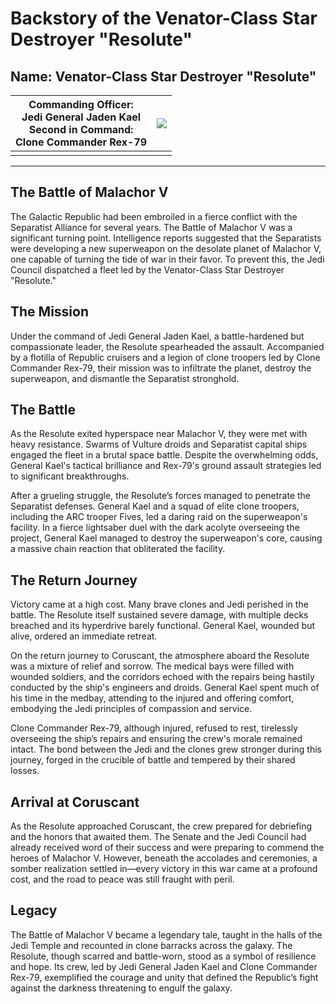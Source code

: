 # Backstory of the Venator-Class Star Destroyer "Resolute"


## Name: Venator-Class Star Destroyer "Resolute"

| **Commanding Officer:** <br>Jedi General Jaden Kael  <br>**Second in Command:** <br>Clone Commander Rex-79 | ![](https://galacticarmory.net/cdn/shop/files/Comp194_590x.gif?v=1698781844) |
| -------------------------------------------------------------------------------------------------- | ---------------------------------------------------------------------------- |
|                                                                                                    |                                                                              |

---

## The Battle of Malachor V

The Galactic Republic had been embroiled in a fierce conflict with the Separatist Alliance for several years. The Battle of Malachor V was a significant turning point. Intelligence reports suggested that the Separatists were developing a new superweapon on the desolate planet of Malachor V, one capable of turning the tide of war in their favor. To prevent this, the Jedi Council dispatched a fleet led by the Venator-Class Star Destroyer "Resolute."

## The Mission

Under the command of Jedi General Jaden Kael, a battle-hardened but compassionate leader, the Resolute spearheaded the assault. Accompanied by a flotilla of Republic cruisers and a legion of clone troopers led by Clone Commander Rex-79, their mission was to infiltrate the planet, destroy the superweapon, and dismantle the Separatist stronghold.

## The Battle

As the Resolute exited hyperspace near Malachor V, they were met with heavy resistance. Swarms of Vulture droids and Separatist capital ships engaged the fleet in a brutal space battle. Despite the overwhelming odds, General Kael's tactical brilliance and Rex-79's ground assault strategies led to significant breakthroughs.

After a grueling struggle, the Resolute’s forces managed to penetrate the Separatist defenses. General Kael and a squad of elite clone troopers, including the ARC trooper Fives, led a daring raid on the superweapon's facility. In a fierce lightsaber duel with the dark acolyte overseeing the project, General Kael managed to destroy the superweapon's core, causing a massive chain reaction that obliterated the facility.

## The Return Journey

Victory came at a high cost. Many brave clones and Jedi perished in the battle. The Resolute itself sustained severe damage, with multiple decks breached and its hyperdrive barely functional. General Kael, wounded but alive, ordered an immediate retreat.

On the return journey to Coruscant, the atmosphere aboard the Resolute was a mixture of relief and sorrow. The medical bays were filled with wounded soldiers, and the corridors echoed with the repairs being hastily conducted by the ship's engineers and droids. General Kael spent much of his time in the medbay, attending to the injured and offering comfort, embodying the Jedi principles of compassion and service.

Clone Commander Rex-79, although injured, refused to rest, tirelessly overseeing the ship’s repairs and ensuring the crew's morale remained intact. The bond between the Jedi and the clones grew stronger during this journey, forged in the crucible of battle and tempered by their shared losses.

## Arrival at Coruscant

As the Resolute approached Coruscant, the crew prepared for debriefing and the honors that awaited them. The Senate and the Jedi Council had already received word of their success and were preparing to commend the heroes of Malachor V. However, beneath the accolades and ceremonies, a somber realization settled in—every victory in this war came at a profound cost, and the road to peace was still fraught with peril.

## Legacy

The Battle of Malachor V became a legendary tale, taught in the halls of the Jedi Temple and recounted in clone barracks across the galaxy. The Resolute, though scarred and battle-worn, stood as a symbol of resilience and hope. Its crew, led by Jedi General Jaden Kael and Clone Commander Rex-79, exemplified the courage and unity that defined the Republic’s fight against the darkness threatening to engulf the galaxy.
